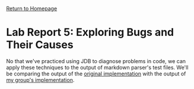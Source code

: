 [Return to Homepage](https://Conrado-M-UCSD.github.io/CSE15L-Lab-Reports/index.html)
# Lab Report 5: Exploring Bugs and Their Causes

No that we've practiced using JDB to diagnose problems in code, we can apply these techniques to the output of markdown parser's test files. We'll be comparing the output of the [original implementation](https://github.com/nidhidhamnani/markdown-parser) with the output of [my group's implementation](https://github.com/richmass1/markdown-parser). 
